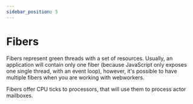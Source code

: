 ```yaml
---
sidebar_position: 5
---
```


# Fibers

Fibers represent green threads with a set of resources. Usually, an application will contain only one fiber (because
JavaScript only exposes one single thread, with an event loop), however, it's possible to have multiple fibers when you
are working with webworkers.

Fibers offer CPU ticks to processors, that will use them to process actor mailboxes.